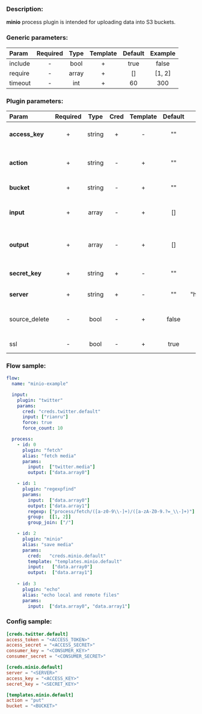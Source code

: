 ### Description:

**minio** process plugin is intended for uploading data into S3 buckets.


### Generic parameters:

| Param   | Required | Type  | Template | Default | Example |
|:--------|:--------:|:-----:|:--------:|:-------:|:-------:|
| include |    -     | bool  |    +     |  true   |  false  |
| require |    -     | array |    +     |   []    | [1, 2]  |
| timeout |    -     |  int  |    +     |   60    |   300   |

### Plugin parameters:

| Param          | Required | Type   | Cred | Template | Default | Example            | Description                                                                   |
|:---------------|:--------:|:------:|:----:|:--------:|:-------:|:------------------:|:------------------------------------------------------------------------------|
| **access_key** | +        | string | +    | -        | ""      | ""                 | [Minio Admin Guide](https://docs.min.io/docs/minio-admin-complete-guide.html) |
| **action**     | +        | string | -    | +        | ""      | "put"              | Perform action (only "put" is supported).                                     |
| **bucket**     | +        | string | -    | +        | ""      | "news"             | Bucket name.                                                                  |
| **input**      | +        | array  | -    | +        | []      | ["data.array0"]    | List of [DataItem](../../concept.md) fields with files paths.                 |
| **output**     | +        | array  | -    | +        | []      | ["data.array1"]    | List of target [DataItem](../../concept.md) fields.                           |
| **secret_key** | +        | string | +    | -        | ""      | ""                 | [Minio Admin Guide](https://docs.min.io/docs/minio-admin-complete-guide.html) |
| **server**     | +        | string | +    | -        | ""      | "host.example.com" | Minio server.                                                                 |
| source_delete  | -        | bool   | -    | +        | false   | true               | Delete source file after uploading.                                           |
| ssl            | -        | bool   | -    | +        | true    | false              | Use SSL for connection.                                                       |

### Flow sample:

```yaml
flow:
  name: "minio-example"

  input:
    plugin: "twitter"
    params:
      cred: "creds.twitter.default"
      input: ["rianru"]
      force: true
      force_count: 10

  process:
    - id: 0
      plugin: "fetch"
      alias: "fetch media"
      params:
        input:  ["twitter.media"]
        output: ["data.array0"]

    - id: 1
      plugin: "regexpfind"
      params:
        input:  ["data.array0"]
        output: ["data.array1"]
        regexp: ["process/fetch/([a-z0-9\\-]+)/([a-zA-Z0-9.?=_\\-]+)"]
        group:  [[1, 2]]
        group_join: ["/"]

    - id: 2
      plugin: "minio"
      alias: "save media"
      params:
        cred:   "creds.minio.default"
        template: "templates.minio.default"
        input:   ["data.array0"]
        output:  ["data.array1"]
        
    - id: 3
      plugin: "echo"
      alias: "echo local and remote files"
      params:
        input:  ["data.array0", "data.array1"]
```

### Config sample:

```toml
[creds.twitter.default]
access_token = "<ACCESS_TOKEN>"
access_secret = "<ACCESS_SECRET>"
consumer_key = "<CONSUMER_KEY>"
consumer_secret = "<CONSUMER_SECRET>"

[creds.minio.default]
server = "<SERVER>"
access_key = "<ACCESS_KEY>"
secret_key = "<SECRET_KEY>"

[templates.minio.default]
action = "put"
bucket = "<BUCKET>"
```

